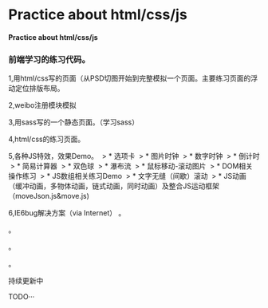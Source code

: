 # Practice about html/css/js

#### Practice about html/css/js

### 前端学习的练习代码。

1,用html/css写的页面（从PSD切图开始到完整模拟一个页面。主要练习页面的浮动定位排版布局。

2,weibo注册模块模拟

3,用sass写的一个静态页面。（学习sass）

4,html/css的练习页面。

5,各种JS特效，效果Demo。
  > * 选项卡
  > * 图片时钟
  > * 数字时钟
  > * 倒计时
  > * 简易计算器
  > * 双色球
  > * 瀑布流
  > * 鼠标移动-滚动图片
  > * DOM相关操作练习
  > * JS数组相关练习Demo
  > * 文字无缝（间歇）滚动
  > * JS动画（缓冲动画，多物体动画，链式动画，同时动画）及整合JS运动框架（moveJson.js&move.js)

6,IE6bug解决方案（via Internet）
。

。

。

。

持续更新中

TODO···
